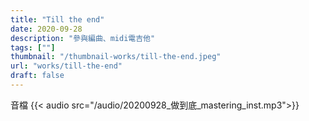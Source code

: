 ```yaml
---
title: "Till the end"
date: 2020-09-28
description: "參與編曲、midi電吉他" 
tags: [""]
thumbnail: "/thumbnail-works/till-the-end.jpeg"
url: "works/till-the-end"
draft: false
---
```



音檔
{{< audio src="/audio/20200928_做到底_mastering_inst.mp3">}}
